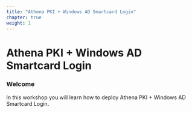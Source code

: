 ```yaml
---
title: "Athena PKI + Windows AD Smartcard Login"
chapter: true
weight: 1
---
```


# Athena PKI + Windows AD Smartcard Login

### Welcome

In this workshop you will learn how to deploy Athena PKI + Windows AD Smartcard Login.


